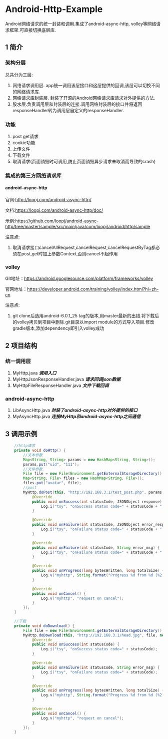 # Android-Http-Example
Android网络请求的统一封装和调用.集成了android-async-http, volley等网络请求框架.可直接切换底层库.

## 1 简介

### 架构分层

总共分为三层:
1. 网络请求调用层. app统一调用该层接口和这层提供的回调,该层可以切换不同的网络请求库.
1. 网络请求库封装层. 封装了开源的Android网络请求库请求对外提供的方法.
1. 胶水层.负责调用层和封装层的连接.调用网络封装层的接口并将返回responseHandler转为调用层自定义的responseHandler.

### 功能
1. post get请求
1. cookie功能
1. 上传文件
1. 下载文件
1. 取消请求(页面销毁时可调用,防止页面销毁异步请求未取消而导致的crash)

### 集成的第三方网络请求库

#### android-async-http

官网:http://loopj.com/android-async-http/

文档:https://loopj.com/android-async-http/doc/

示例:https://github.com/loopj/android-async-http/tree/master/sample/src/main/java/com/loopj/android/http/sample

注意点:
1. 取消请求接口cancelAllRequest,cancelRequest,cancelRequestByTag都必须在post,get时加上参数Context,否则cancel不起作用

### volley

Git地址：https://android.googlesource.com/platform/frameworks/volley

官网地址：https://developer.android.com/training/volley/index.html?hl=zh-cn

注意点:
1. git clone后选用android-6.0.1_25 tag的版本,用master最新的出错.将下载后的volley拷贝到项目中删除.git目录以import module的方式导入项目.修改gradle版本,添加dependency即引入volley成功

## 2 项目结构

### 统一调用层
1. MyHttp.java     ***调用入口***
1. MyHttpJsonResponseHandler.java      ***请求回调json数据***
1. MyHttpFileResponseHandler.java      ***文件下载回调***

### android-async-http
1. LibAsyncHttp.java   ***封装了android-async-http对外提供的接口***
1. MyAsyncHttp.java    ***连接MyHttp和android-async-http之间通信***

## 3 调用示例

```java
    //http请求
    private void doHttp() {
        //文本参数
        Map<String, String> params = new HashMap<String, String>();
        params.put("uid", "111");
        //文件参数
        File file = new File(Environment.getExternalStorageDirectory() + "/girls/head/output_tmp.jpg");
        Map<String, File> files = new HashMap<String, File>();
        files.put("avatar", file);
        //post
        MyHttp.doPost(this, "http://192.168.3.1/test_post.php", params, files, new MyHttpJsonResponseHandler() {
            @Override
            public void onSuccess(int statusCode, JSONObject response) {
                Log.i("tsy", "onSuccess status code=" + statusCode + " response=" + response);
            }

            @Override
            public void onFailure(int statusCode, JSONObject error_response) {
                Log.i("tsy", "onFailure status code=" + statusCode + " error_response=" + error_response);
            }

            @Override
            public void onFailure(int statusCode, String error_msg) {
                Log.i("tsy", "onFailure status code=" + statusCode + " error_msg=" + error_msg);
            }

            @Override
            public void onProgress(long bytesWritten, long totalSize) {
                Log.v("myhttp", String.format("Progress %d from %d (%2.0f%%)", bytesWritten, totalSize, (totalSize > 0) ? (bytesWritten * 1.0 / totalSize) * 100 : -1));
            }

            @Override
            public void onCancel() {
                Log.v("myhttp", "request on cancel");
            }
        });
    }

    //下载
    private void doDownload() {
        File file = new File(Environment.getExternalStorageDirectory() + "/girls/head/output_tmp2.jpg");    //下载后存储的file位置
        MyHttp.doDownload(this, "http://192.168.3.1/head.jpg", file, new MyHttpFileResponseHandler() {
            @Override
            public void onSuccess(int statusCode) {
                Log.i("tsy", "onSuccess status code=" + statusCode);
            }

            @Override
            public void onFailure(int statusCode, String error_msg) {
                Log.i("tsy", "onFailure status code=" + statusCode);
            }

            @Override
            public void onProgress(long bytesWritten, long totalSize) {
                Log.v("myhttp", String.format("Progress %d from %d (%2.0f%%)", bytesWritten, totalSize, (totalSize > 0) ? (bytesWritten * 1.0 / totalSize) * 100 : -1));
            }

            @Override
            public void onCancel() {
                Log.v("myhttp", "request on cancel");
            }
        });
    }
```
